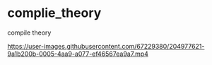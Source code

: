# complie_theory
compile theory 



https://user-images.githubusercontent.com/67229380/204977621-9a1b200b-0005-4aa9-a077-ef46567ea9a7.mp4

